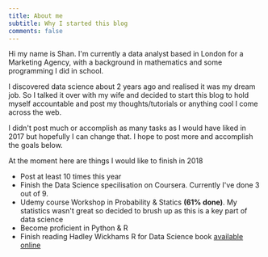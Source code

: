 ```yaml
---
title: About me
subtitle: Why I started this blog
comments: false
---
```



Hi my name is Shan. I'm currently a  data analyst based in London for a Marketing Agency, with a background in mathematics and some programming I did in school. 

I discovered data science about 2 years ago and realised it was my dream job. So I talked it over with my wife and decided to start this blog to hold myself accountable and post my thoughts/tutorials or anything cool I come across the web.

I didn't post much or accomplish as many tasks as I would have liked in 2017 but hopefully I can change that. I hope to post more and accomplish the goals below. 

At the moment here are things I would like to finish in 2018
- Post at least 10 times this year
- Finish the Data Science specilisation on Coursera. Currently I've done 3 out of 9.
- Udemy course Workshop in Probability & Statics **(61% done)**. My statistics wasn't great so decided to brush up as this is a key part of data science
- Become proficient in Python & R
- Finish reading Hadley Wickhams R for Data Science book [available online](http://r4ds.had.co.nz/index.html)
